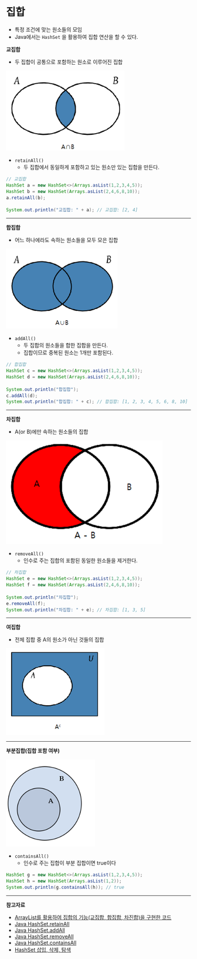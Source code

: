 # 집합

- 특정 조건에 맞는 원소들의 모임
- Java에서는 `HashSet` 을 활용하여 집합 연산을 할 수 있다.

**교집합**
- 두 집합이 공통으로 포함하는 원소로 이루어진 집합

![img.png](../../../../images/datastructure/Math/1-1.png)

- `retainAll()`
  - 두 집합에서 동일하게 포함하고 있는 원소만 있는 집합을 만든다.

```java
// 교집합
HashSet a = new HashSet<>(Arrays.asList(1,2,3,4,5));
HashSet b = new HashSet(Arrays.asList(2,4,6,8,10));
a.retainAll(b);

System.out.println("교집합: " + a); // 교집합: [2, 4]
```

---

**합집합**
- 어느 하나에라도 속하는 원소들을 모두 모은 집합

![img.png](../../../../images/datastructure/Math/1-2.png)

- `addAll()`
  - 두 집합의 원소들을 합한 집합을 만든다.
  - 집합이므로 중복된 원소는 1개만 포함된다.

```java
// 합집합
HashSet c = new HashSet<>(Arrays.asList(1,2,3,4,5));
HashSet d = new HashSet(Arrays.asList(2,4,6,8,10));

System.out.println("합집합");
c.addAll(d);
System.out.println("합집합: " + c); // 합집합: [1, 2, 3, 4, 5, 6, 8, 10]

```
---
**차집합**
- A(or B)에만 속하는 원소들의 집합

![img.png](../../../../images/datastructure/Math/1-3.png)

- `removeAll()`
  - 인수로 주는 집합의 포함된 동일한 원소들을 제거한다.

```java
// 차집합
HashSet e = new HashSet<>(Arrays.asList(1,2,3,4,5));
HashSet f = new HashSet(Arrays.asList(2,4,6,8,10));

System.out.println("차집합");
e.removeAll(f);
System.out.println("차집합: " + e); // 차집합: [1, 3, 5]
```
---
**여집합**
- 전체 집합 중 A의 원소가 아닌 것들의 집합

![img.png](../../../../images/datastructure/Math/1-4.png)

---

**부분집합(집합 포함 여부)**

![img.png](../../../../images/datastructure/Math/1-5.png)

- `containsAll()`
  - 인수로 주는 집합이 부분 집합이면 true이다

```java
HashSet g = new HashSet<>(Arrays.asList(1,2,3,4,5));
HashSet h = new HashSet(Arrays.asList(1,2));
System.out.println(g.containsAll(h)); // true
```


---
**참고자료**
- [ArrayList를 활용하여 집합의 기능(교집합, 합집합, 차진합)을 구현한 코드](https://github.com/ithingv34/cs-playground/blob/main/code/Math/src/MySet.java) 
- [Java HashSet.retainAll](https://codechacha.com/ko/java-collections-arraylist-retainall/)
- [Java HashSet.addAll](https://codechacha.com/ko/java-collections-hashset-addall/)
- [Java HashSet.removeAll](https://codechacha.com/ko/java-collections-arraylist-removeall/)
- [Java HashSet.containsAll](https://codechacha.com/ko/java-check-if-list-contains-all-of-list/)
- [HashSet 삽입, 삭제, 탐색](https://godog.tistory.com/entry/Java-HashSet-%EC%A7%91%ED%95%A9-%EC%82%BD%EC%9E%85-%EC%82%AD%EC%A0%9C-%ED%83%90%EC%83%89)


